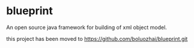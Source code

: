 blueprint
=========

An open source java framework for building of xml object model.

this project has been moved to 
	https://github.com/boluozhai/blueprint.git
	
